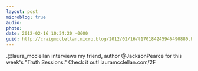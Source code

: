 ```yaml
---
layout: post
microblog: true
audio: 
photo: 
date: 2012-02-16 10:34:20 -0600
guid: http://craigmcclellan.micro.blog/2012/02/16/t170184245946490880.html
---
```

.@laura_mcclellan interviews my friend, author @JacksonPearce for this week's "Truth Sessions." Check it out! lauramcclellan.com/2F
